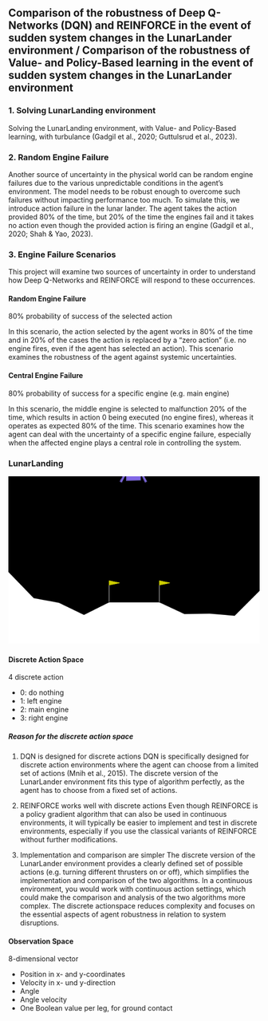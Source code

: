 ## Comparison of the robustness of Deep Q-Networks (DQN) and REINFORCE in the event of sudden system changes in the LunarLander environment / Comparison of the robustness of Value- and Policy-Based learning in the event of sudden system changes in the LunarLander environment

### 1. Solving LunarLanding environment
Solving the LunarLanding environment, with Value- and Policy-Based learning, with turbulance (Gadgil et al., 2020; Guttulsrud et al., 2023).

### 2. Random Engine Failure
Another source of uncertainty in the physical world can be random engine failures due to the various unpredictable conditions in the agent’s environment. The model needs to be  robust enough to overcome such failures without impacting performance too much. To simulate this, we introduce action failure in the lunar lander. The agent takes the action provided 80% of the time, but 20% of the time the engines fail and it takes no action even though the provided action is firing an engine (Gadgil et al., 2020; Shah & Yao, 2023).

### 3. Engine Failure Scenarios
This project will examine two sources of uncertainty in order to understand how Deep Q-Networks and REINFORCE will respond to these occurrences.

#### Random Engine Failure

80% probability of success of the selected action

In this scenario, the action selected by the agent works in 80% of the time and in 20% of the cases the action is replaced by a “zero action” (i.e. no engine fires, even if the agent has selected an action). This scenario examines the robustness of the agent against systemic uncertainties.

#### Central Engine Failure

80% probability of success for a specific engine (e.g. main engine)

In this scenario, the middle engine is selected to malfunction 20% of the time, which results in action 0 being executed (no engine fires), whereas it operates as expected 80% of the time. This scenario examines how the agent can deal with the uncertainty of a specific engine failure, especially when the affected engine plays a central role in controlling the system.

### LunarLanding

![Lunar Lander GIF](images/lunar_lander.gif "Lunar Lander")



#### Discrete Action Space
4 discrete action
- 0: do nothing
- 1: left engine
- 2: main engine
- 3: right engine

##### Reason for the discrete action space

1. DQN is designed for discrete actions
DQN is specifically designed for discrete action environments where the agent can choose from a limited set of actions (Mnih et al., 2015). The discrete version of the LunarLander environment fits this type of algorithm perfectly, as the agent has to choose from a fixed set of actions.

2. REINFORCE works well with discrete actions
Even though REINFORCE is a policy gradient algorithm that can also be used in continuous environments, it will typically be easier to implement and test in discrete environments, especially if you use the classical variants of REINFORCE without further modifications.

3. Implementation and comparison are simpler
The discrete version of the LunarLander environment provides a clearly defined set of possible actions (e.g. turning different thrusters on or off), which simplifies the implementation and comparison of the two algorithms. In a continuous environment, you would work with continuous action settings, which could make the comparison and analysis of the two algorithms more complex. The discrete actionspace reduces complexity and focuses on the essential aspects of agent robustness in relation to system disruptions.

#### Observation Space
8-dimensional vector
- Position in x- and y-coordinates
- Velocity in x- und y-direction
- Angle
- Angle velocity
- One Boolean value per leg, for ground contact